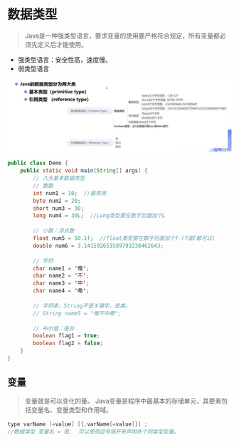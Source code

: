 # 数据类型
> Java是一种强类型语言，要求变量的使用要严格符合规定，所有变量都必须先定义后才能使用。
- 强类型语言：安全性高，速度慢。
- 弱类型语言

![数据类型](img/06.png)

```java
public class Demo {
    public static void main(String[] args) {        
        // 八大基本数据类型 
        // 整数
        int num1 = 10;  //最常用
        byte num2 = 20;
        short num3 = 30;
        long num4 = 30L;  //Long类型要在数字后面加个L

        // 小数：浮点数
        float num5 = 50.1f;  //float类型要在数字后面加个f (f或F都可以)
        double num6 = 3.141592653589793238462643;

        // 字符
        char name1 = '俺';
        char name2 = '不';
        char name3 = '中';
        char name4 = '嘞';

        // 字符串，String不是关键字，是类。
        // String name5 = "俺不中嘞";

        // 布尔值：是非
        boolean flag1 = true;
        boolean flag2 = false;   
    }
}
```

## 变量
> 变量就是可以变化的量。
> Java变量是程序中最基本的存储单元，其要素包括变量名、变量类型和作用域。

```java
type varName [=value] [{,varName[=value]}] ;
//数据类型 变量名 = 值;  可以使用逗号隔开来声明多个同类型变量。
```
